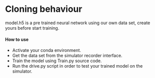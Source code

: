   # Cloning behaviour

model.h5 is a pre trained neural network using our own data set, create yours before start training.

#### How to use
-	Activate your conda environment.
-	Get the data set from the simulator recorder interface.
-	Train the model using Train.py source code.
-	Run the drive.py script in order to test your trained model on the simulator.

